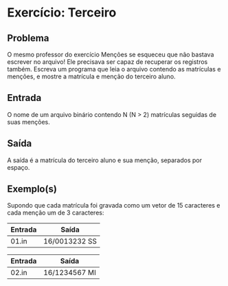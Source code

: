 Exercício: Terceiro
===================


Problema
--------

O mesmo professor do exercício Menções se esqueceu que não bastava escrever no arquivo! Ele precisava ser capaz de recuperar os registros também. Escreva um programa que leia o arquivo contendo as matrículas e menções, e mostre a matrícula e menção do terceiro aluno.


Entrada
-------

O nome de um arquivo binário contendo N (N > 2) matrículas seguidas de suas menções.


Saída
-----

A saída é a matrícula do terceiro aluno e sua menção, separados por espaço.


Exemplo(s)
----------

Supondo que cada matrícula foi gravada como um vetor de 15 caracteres e cada menção um de 3 caracteres:

| Entrada | Saída         |
|---------|---------------|
| 01.in   | 16/0013232 SS |

| Entrada | Saída         |
|---------|---------------|
| 02.in   | 16/1234567 MI |
